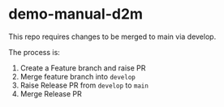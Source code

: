demo-manual-d2m
===

This repo requires changes to be merged to main via develop.

The process is:

1. Create a Feature branch and raise PR
2. Merge feature branch into `develop`
3. Raise Release PR from `develop` to `main`
4. Merge Release PR
